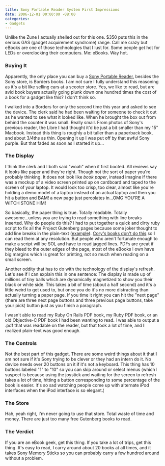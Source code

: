 ```yaml
---
title: Sony Portable Reader System First Impressions
date: 2006-12-01 00:00:00 -08:00
categories:
- Gadgets
---
```


<p>
Unlike the Zune I actually shelled out for this one. $350 puts this in the serious GAS (gadget acquirement syndrome) range. Call me crazy but eBooks are one of those technologies that I lust for. Some people get hot for LEDs or overclocking their computers. Me: eBooks. Way hot.
</p>
<h3>Buying It</h3>
<p>
Apparently, the only place you can buy a <a href="http://www.sonystyle.com/is-bin/INTERSHOP.enfinity/eCS/Store/en/-/USD/SY_DisplayProductInformation-Start?ProductSKU=PRS500U2">Sony Portable Reader</a>, besides the Sony store, is Borders books. I am not sure I fully understand this reasoning as it's a bit like selling cars at a scooter store. Yes, we like to read, but are avid book buyers actually going plunk down one hundred times the cost of a book for a gadget like this? I don't think so.
</p>
<p>
I walked into a Borders for only the second time this year and asked to see the device. The clerk said he had been waiting for someone to check it out as he wanted to see what it looked like. When he brought the box out from behind the counter it was small. Really small. From photos of Sony's previous reader, the Libre I had thought it'd be just a bit smaller than my 15&quot; Macbook. Instead this thing is roughly a bit taller than a paperback book, and about 3/4ths as thin. Opening it up I was put off by that awful Sony purple. But that faded as soon as I started it up...
</p>
<h3>The Display</h3>
<p>
I think the clerk and I both said &quot;woah&quot; when it first booted. All reviews say it looks like paper and they're right. Though not the sort of paper you're probably thinking. It does not look like <em>book paper</em>, instead imagine if there was a mockup of a video screen printed up on cardboard and taped to the screen of your laptop. It would look too crisp, too clear, almost like you're holding a demo model of a laptop instead of an actual laptop and then you hit a button and BAM! a new page just percolates in...OMG YOU'RE A WITCH STONE HIM!
</p>
<p>
So basically, the paper thing is true. Totally readable. Totally awesome...unless you are trying to read something with line breaks inserted. Why do people do this? I had to put together a quick and dirty ruby script to fix all the Project Gutenberg pages because some joker thought to add line breaks in the plain-text (<a href="http://www.gutenberg.org/files/76/76.txt">example</a>). <a href="http://craphound.com/down/Cory_Doctorow_-_Down_and_Out_in_the_Magic_Kingdom.txt">Cory's books don't do this</a> so I can read them at any resolution. But people who aren't fortunate enough to make a script will be SOL and have to read jagged lines. PDFs are great if they bleed to the outer edges of the page, most of the eBooks I own have big margins which is great for printing, not so much when reading on a small screen.
</p>
<p>
Another oddity that has to do with the technology of the display's refresh. Let's see if I can explain this in one sentence: The display is made up of millions of tiny balls which are dynamically magnetized to show you their black or white side. This takes a bit of time (about a half second) and it's a little weird to get used to, but once you do it's no more distracting than actually turning a paper page. If you time it right you can hit the &quot;next page&quot; (there are three next page buttons and three previous page buttons, take your pick) button just as you finish a paragraph.
</p>
<p>
I wasn't able to read my Ruby On Rails PDF book, my Ruby PDF book, or an old Objective-C PDF book I had been wanting to read. I was able to output a .pdf that was readable on the reader, but that took a lot of time, and I realized plain-text was good enough.&nbsp;
</p>
<h3>The Controls</h3>
<p>
Not the best part of this gadget. There are some weird things about it that I am not sure if it's Sony trying to be clever or they had an intern do it. No device needs over 20 buttons on it if it's not a keyboard. This thing has 10 buttons labeled &quot;1&quot; to &quot;10&quot; so you can skip around or select menus (which I suspect is because using the joystick and waiting for the screen to refresh takes a lot of time, hitting a button corresponding to some percentage of the book is easier. It's so sad watching people come up with alternate iPod interfaces when the iPod interface is so elegant.)
</p>
<h3>The Store</h3>
<p>
Hah, yeah right, I'm never going to use that store. Total waste of time and money. There are just too many free Gutenberg books to read.
</p>
<h3>The Verdict</h3>
<p>
If you are an eBook geek, get this thing. If you take a lot of trips, get this thing. It's easy to read, I carry around about 20 books at all times, and it takes Sony Memory Sticks so you can probably carry a few hundred around without a problem.
</p>

